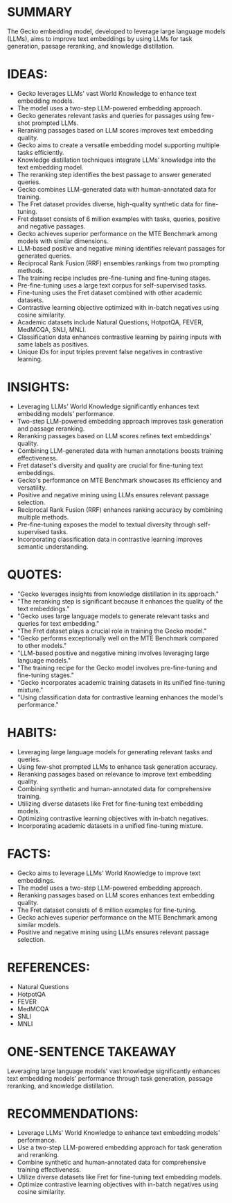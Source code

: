 # SUMMARY
The Gecko embedding model, developed to leverage large language models (LLMs), aims to improve text embeddings by using LLMs for task generation, passage reranking, and knowledge distillation.

# IDEAS:
- Gecko leverages LLMs' vast World Knowledge to enhance text embedding models.
- The model uses a two-step LLM-powered embedding approach.
- Gecko generates relevant tasks and queries for passages using few-shot prompted LLMs.
- Reranking passages based on LLM scores improves text embedding quality.
- Gecko aims to create a versatile embedding model supporting multiple tasks efficiently.
- Knowledge distillation techniques integrate LLMs' knowledge into the text embedding model.
- The reranking step identifies the best passage to answer generated queries.
- Gecko combines LLM-generated data with human-annotated data for training.
- The Fret dataset provides diverse, high-quality synthetic data for fine-tuning.
- Fret dataset consists of 6 million examples with tasks, queries, positive and negative passages.
- Gecko achieves superior performance on the MTE Benchmark among models with similar dimensions.
- LLM-based positive and negative mining identifies relevant passages for generated queries.
- Reciprocal Rank Fusion (RRF) ensembles rankings from two prompting methods.
- The training recipe includes pre-fine-tuning and fine-tuning stages.
- Pre-fine-tuning uses a large text corpus for self-supervised tasks.
- Fine-tuning uses the Fret dataset combined with other academic datasets.
- Contrastive learning objective optimized with in-batch negatives using cosine similarity.
- Academic datasets include Natural Questions, HotpotQA, FEVER, MedMCQA, SNLI, MNLI.
- Classification data enhances contrastive learning by pairing inputs with same labels as positives.
- Unique IDs for input triples prevent false negatives in contrastive learning.

# INSIGHTS:
- Leveraging LLMs' World Knowledge significantly enhances text embedding models' performance.
- Two-step LLM-powered embedding approach improves task generation and passage reranking.
- Reranking passages based on LLM scores refines text embeddings' quality.
- Combining LLM-generated data with human annotations boosts training effectiveness.
- Fret dataset's diversity and quality are crucial for fine-tuning text embeddings.
- Gecko's performance on MTE Benchmark showcases its efficiency and versatility.
- Positive and negative mining using LLMs ensures relevant passage selection.
- Reciprocal Rank Fusion (RRF) enhances ranking accuracy by combining multiple methods.
- Pre-fine-tuning exposes the model to textual diversity through self-supervised tasks.
- Incorporating classification data in contrastive learning improves semantic understanding.

# QUOTES:
- "Gecko leverages insights from knowledge distillation in its approach."
- "The reranking step is significant because it enhances the quality of the text embeddings."
- "Gecko uses large language models to generate relevant tasks and queries for text embedding."
- "The Fret dataset plays a crucial role in training the Gecko model."
- "Gecko performs exceptionally well on the MTE Benchmark compared to other models."
- "LLM-based positive and negative mining involves leveraging large language models."
- "The training recipe for the Gecko model involves pre-fine-tuning and fine-tuning stages."
- "Gecko incorporates academic training datasets in its unified fine-tuning mixture."
- "Using classification data for contrastive learning enhances the model's performance."

# HABITS:
- Leveraging large language models for generating relevant tasks and queries.
- Using few-shot prompted LLMs to enhance task generation accuracy.
- Reranking passages based on relevance to improve text embedding quality.
- Combining synthetic and human-annotated data for comprehensive training.
- Utilizing diverse datasets like Fret for fine-tuning text embedding models.
- Optimizing contrastive learning objectives with in-batch negatives.
- Incorporating academic datasets in a unified fine-tuning mixture.

# FACTS:
- Gecko aims to leverage LLMs' World Knowledge to improve text embeddings.
- The model uses a two-step LLM-powered embedding approach.
- Reranking passages based on LLM scores enhances text embedding quality.
- The Fret dataset consists of 6 million examples for fine-tuning.
- Gecko achieves superior performance on the MTE Benchmark among similar models.
- Positive and negative mining using LLMs ensures relevant passage selection.

# REFERENCES:
- Natural Questions
- HotpotQA
- FEVER
- MedMCQA
- SNLI
- MNLI

# ONE-SENTENCE TAKEAWAY
Leveraging large language models' vast knowledge significantly enhances text embedding models' performance through task generation, passage reranking, and knowledge distillation.

# RECOMMENDATIONS:
- Leverage LLMs' World Knowledge to enhance text embedding models' performance.
- Use a two-step LLM-powered embedding approach for task generation and reranking.
- Combine synthetic and human-annotated data for comprehensive training effectiveness.
- Utilize diverse datasets like Fret for fine-tuning text embedding models.
- Optimize contrastive learning objectives with in-batch negatives using cosine similarity.